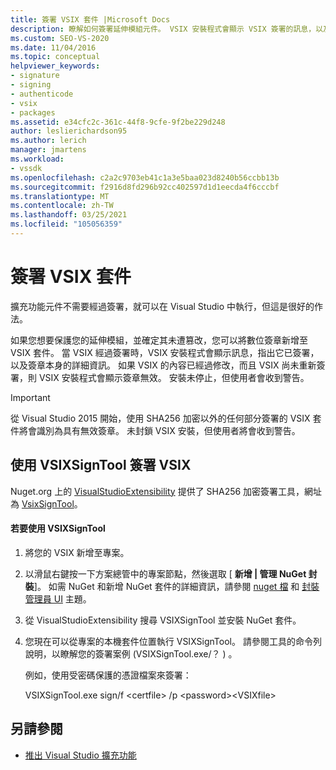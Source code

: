 ```yaml
---
title: 簽署 VSIX 套件 |Microsoft Docs
description: 瞭解如何簽署延伸模組元件。 VSIX 安裝程式會顯示 VSIX 簽署的訊息，以及簽章本身的相關資訊。
ms.custom: SEO-VS-2020
ms.date: 11/04/2016
ms.topic: conceptual
helpviewer_keywords:
- signature
- signing
- authenticode
- vsix
- packages
ms.assetid: e34cfc2c-361c-44f8-9cfe-9f2be229d248
author: leslierichardson95
ms.author: lerich
manager: jmartens
ms.workload:
- vssdk
ms.openlocfilehash: c2a2c9703eb41c1a3e5baa023d8240b56ccbb13b
ms.sourcegitcommit: f2916d8fd296b92cc402597d1d1eecda4f6cccbf
ms.translationtype: MT
ms.contentlocale: zh-TW
ms.lasthandoff: 03/25/2021
ms.locfileid: "105056359"
---
```

# <a name="signing-vsix-packages"></a>簽署 VSIX 套件
擴充功能元件不需要經過簽署，就可以在 Visual Studio 中執行，但這是很好的作法。

 如果您想要保護您的延伸模組，並確定其未遭篡改，您可以將數位簽章新增至 VSIX 套件。 當 VSIX 經過簽署時，VSIX 安裝程式會顯示訊息，指出它已簽署，以及簽章本身的詳細資訊。 如果 VSIX 的內容已經過修改，而且 VSIX 尚未重新簽署，則 VSIX 安裝程式會顯示簽章無效。 安裝未停止，但使用者會收到警告。

> [!IMPORTANT]
> 從 Visual Studio 2015 開始，使用 SHA256 加密以外的任何部分簽署的 VSIX 套件將會識別為具有無效簽章。 未封鎖 VSIX 安裝，但使用者將會收到警告。

## <a name="signing-a-vsix-with-vsixsigntool"></a>使用 VSIXSignTool 簽署 VSIX
 Nuget.org 上的 [VisualStudioExtensibility](https://www.nuget.org/profiles/VisualStudioExtensibility) 提供了 SHA256 加密簽署工具，網址為 [VsixSignTool](https://www.nuget.org/packages/Microsoft.VSSDK.Vsixsigntool)。

#### <a name="to-use-the-vsixsigntool"></a>若要使用 VSIXSignTool

1. 將您的 VSIX 新增至專案。

2. 以滑鼠右鍵按一下方案總管中的專案節點，然後選取 [ **新增 &#124; 管理 NuGet 封裝**]。  如需 NuGet 和新增 NuGet 套件的詳細資訊，請參閱 [nuget 檔](/NuGet) 和 [封裝管理員 UI](/NuGet/Tools/Package-Manager-UI) 主題。

3. 從 VisualStudioExtensibility 搜尋 VSIXSignTool 並安裝 NuGet 套件。

4. 您現在可以從專案的本機套件位置執行 VSIXSignTool。 請參閱工具的命令列說明，以瞭解您的簽署案例 (VSIXSignTool.exe/？ ) 。

   例如，使用受密碼保護的憑證檔案來簽署：

   VSIXSignTool.exe sign/f \<certfile> /p \<password>\<VSIXfile>

## <a name="see-also"></a>另請參閱
- [推出 Visual Studio 擴充功能](../extensibility/shipping-visual-studio-extensions.md)
